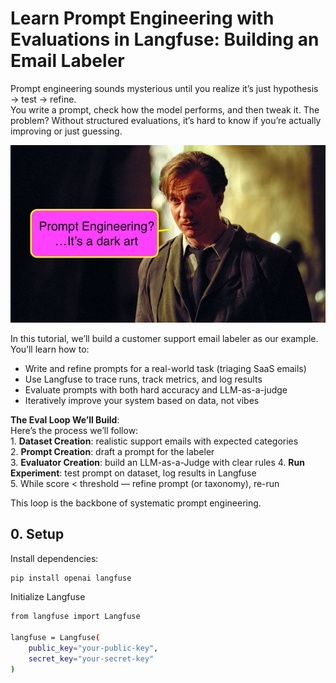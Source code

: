# Learn Prompt Engineering with Evaluations in Langfuse: Building an Email Labeler

Prompt engineering sounds mysterious until you realize it’s just hypothesis → test → refine.<br/>
You write a prompt, check how the model performs, and then tweak it. The problem? Without structured evaluations, it’s hard to know if you’re actually improving or just guessing. 

![Prompt engineering meme](./img/prompt-engineering.jpeg)

In this tutorial, we’ll build a customer support email labeler as our example. You’ll learn how to:

- Write and refine prompts for a real-world task (triaging SaaS emails)
- Use Langfuse to trace runs, track metrics, and log results
- Evaluate prompts with both hard accuracy and LLM-as-a-judge
- Iteratively improve your system based on data, not vibes


**The Eval Loop We’ll Build**:</br>
Here’s the process we’ll follow: <br/>
    1. **Dataset Creation**: realistic support emails with expected categories <br/>
	2. **Prompt Creation**: draft a prompt for the labeler <br/>
	3. **Evaluator Creation**: build an LLM-as-a-Judge with clear rules
	4. **Run Experiment**: test prompt on dataset, log results in Langfuse <br/>
	5. While score < threshold — refine prompt (or taxonomy), re-run

This loop is the backbone of systematic prompt engineering.

## 0. Setup
Install dependencies:
```python 
pip install openai langfuse
```
Initialize Langfuse
```bash
from langfuse import Langfuse

langfuse = Langfuse(
    public_key="your-public-key",
    secret_key="your-secret-key"
)
```